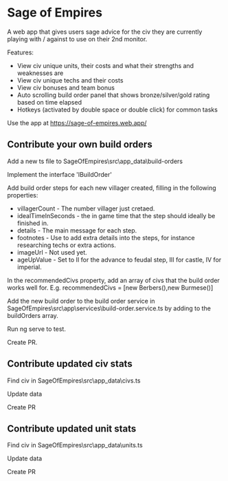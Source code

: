 Sage of Empires
===============

A web app that gives users sage advice for the civ they are currently playing with / against to use on their 2nd monitor.

Features:

- View civ unique units, their costs and what their strengths and weaknesses are
- View civ unique techs and their costs
- View civ bonuses and team bonus
- Auto scrolling build order panel that shows bronze/silver/gold rating based on time elapsed
- Hotkeys (activated by double space or double click) for common tasks

Use the app at https://sage-of-empires.web.app/

Contribute your own build orders
--------------------------------

Add a new ts file to SageOfEmpires\src\app\_data\build-orders

Implement the interface 'IBuildOrder'

Add build order steps for each new villager created, filling in the following properties:

- villagerCount - The number villager just cretaed.
- idealTimeInSeconds - the in game time that the step should ideally be finished in. 
- details - The main message for each step.
- footnotes - Use to add extra details into the steps, for instance researching techs or extra actions.
- imageUrl - Not used yet.
- ageUpValue - Set to II for the advance to feudal step, III for castle, IV for imperial.

In the recommendedCivs property, add an array of civs that the build order works well for.
E.g.  recommendedCivs = [new Berbers(),new Burmese()]

Add the new build order to the build order service in SageOfEmpires\src\app\services\build-order.service.ts by adding to the buildOrders array.

Run ng serve to test.

Create PR.


Contribute updated civ stats
----------------------------

Find civ in SageOfEmpires\src\app\_data\civs.ts

Update data

Create PR


Contribute updated unit stats
-----------------------------

Find civ in SageOfEmpires\src\app\_data\units.ts

Update data

Create PR


